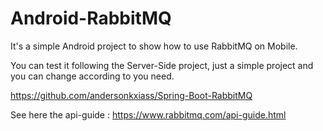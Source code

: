 # Android-RabbitMQ

It's a simple Android project to show how to use RabbitMQ on Mobile.

You can test it following the Server-Side project, just a simple project and you can change according to you need. 

https://github.com/andersonkxiass/Spring-Boot-RabbitMQ



See here the api-guide : https://www.rabbitmq.com/api-guide.html
